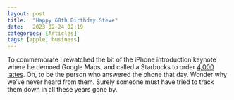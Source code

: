 ```yaml
---
layout: post
title:  "Happy 68th Birthday Steve"
date:   2023-02-24 02:19
categories: [Articles]
tags: [apple, business]
---
```


To commemorate I rewatched the bit of the iPhone introduction keynote where he demoed Google Maps, and called a Starbucks to order [4,000 lattes](https://www.inc.com/jeff-haden/the-day-steve-jobs-prank-called-a-starbucks-ordered-4000-lattes-power-of-humor-storytelling.html). Oh, to be the person who answered the phone that day. Wonder why we’ve never heard from them. Surely someone must have tried to track them down in all these years gone by.
